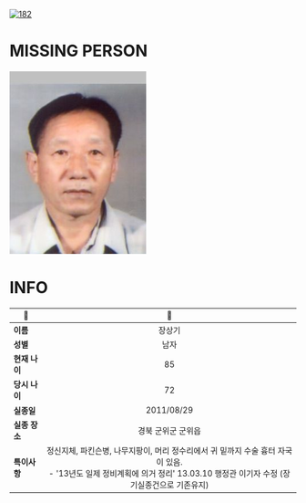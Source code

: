 [![182](https://img.shields.io/badge/%EC%8B%A4%EC%A2%85%EC%8B%A0%EA%B3%A0%EB%8A%94%20%EA%B5%AD%EB%B2%88%EC%97%86%EC%9D%B4-182-blue)](http://safe182.go.kr/index.do)

# MISSING PERSON

<img src="./missing_person.jpg">

# INFO

|🔑|💎|
|--|:--:|
|**이름**|장상기|
|**성별**|남자|
|**현재 나이**|85|
|**당시 나이**|72|
|**실종일**|2011/08/29|
|**실종 장소**|경북 군위군 군위읍 |
|**특이사항**|정신지체, 파킨슨병, 나무지팡이, 머리 정수리에서 귀 밑까지 수술 흉터 자국이 있음.</br>- '13년도 일제 정비계획에 의거 정리' 13.03.10 행정관 이기자 수정 (장기실종건으로 기존유지)|
